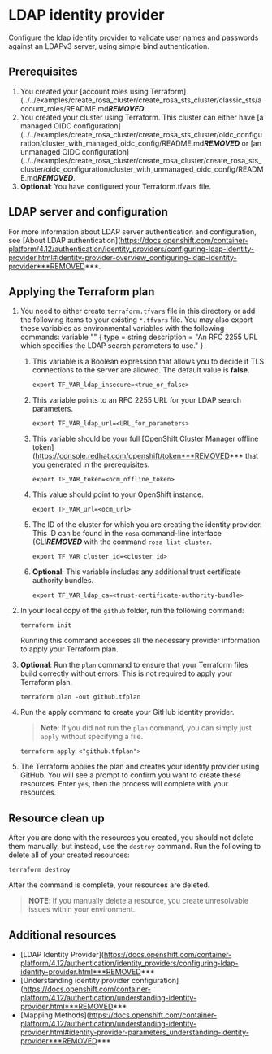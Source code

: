 # LDAP identity provider

Configure the ldap identity provider to validate user names and passwords against an LDAPv3 server, using simple bind authentication.

## Prerequisites

1. You created your [account roles using Terraform](../../examples/create_rosa_cluster/create_rosa_sts_cluster/classic_sts/account_roles/README.md***REMOVED***.
1. You created your cluster using Terraform. This cluster can either have [a managed OIDC configuration](../../examples/create_rosa_cluster/create_rosa_sts_cluster/oidc_configuration/cluster_with_managed_oidc_config/README.md***REMOVED*** or [an unmanaged OIDC configuration](../../examples/create_rosa_cluster/create_rosa_cluster/create_rosa_sts_cluster/oidc_configuration/cluster_with_unmanaged_oidc_config/README.md***REMOVED***.
1. **Optional**: You have configured your Terraform.tfvars file.

## LDAP server and configuration

For more information about LDAP server authentication and configuration, see [About LDAP authentication](https://docs.openshift.com/container-platform/4.12/authentication/identity_providers/configuring-ldap-identity-provider.html#identity-provider-overview_configuring-ldap-identity-provider***REMOVED***.


## Applying the Terraform plan

1. You need to either create `terraform.tfvars` file in this directory or add the following items to your existing `*.tfvars` file. You may also export these variables as environmental variables with the following commands:
variable "" {
  type        = string
  description = "An RFC 2255 URL which specifies the LDAP search parameters to use."
}
      1.  This variable is a Boolean expression that allows you to decide if TLS connections to the server are allowed. The default value is **false**.   
          ```
          export TF_VAR_ldap_insecure=<true_or_false>
          ```
      1.  This variable points to an RFC 2255 URL for your LDAP search parameters. 
          ```
          export TF_VAR_ldap_url=<URL_for_parameters>
          ```
      1.  This variable should be your full [OpenShift Cluster Manager offline token](https://console.redhat.com/openshift/token***REMOVED*** that you generated in the prerequisites.  
          ```
          export TF_VAR_token=<ocm_offline_token> 
          ```
      1.  This value should point to your OpenShift instance.  
          ```
          export TF_VAR_url=<ocm_url>
          ```
      1.  The ID of the cluster for which you are creating the identity provider. This ID can be found in the `rosa` command-line interface (CLI***REMOVED*** with the command `rosa list cluster`. 
          ```
          export TF_VAR_cluster_id=<cluster_id>
          ```
      1.  **Optional**: This variable includes any additional trust certificate authority bundles.
          ```
          export TF_VAR_ldap_ca=<trust-certificate-authority-bundle>
          ```    
1. In your local copy of the `github` folder, run the following command:
   ````
   terraform init
   ````
   Running this command accesses all the necessary provider information to apply your Terraform plan.
1. **Optional**: Run the `plan` command to ensure that your Terraform files build correctly without errors. This is not required to apply your Terraform plan.
   ````
   terraform plan -out github.tfplan
   ````
1. Run the apply command to create your GitHub identity provider. 

   > **Note**: If you did not run the `plan` command, you can simply just `apply` without specifying a file.

    ````
    terraform apply <"github.tfplan">
    ````
1. The Terraform applies the plan and creates your identity provider using GitHub. You will see a prompt to confirm you want to create these resources. Enter `yes`, then the process will complete with your resources.

## Resource clean up

After you are done with the resources you created, you should not delete them manually, but instead, use the `destroy` command. Run the following to delete all of your created resources:
  
```
terraform destroy
```

After the command is complete, your resources are deleted.

> **NOTE**: If you manually delete a resource, you create unresolvable issues within your environment.

## Additional resources

 - [LDAP Identity Provider](https://docs.openshift.com/container-platform/4.12/authentication/identity_providers/configuring-ldap-identity-provider.html***REMOVED***
 - [Understanding identity provider configuration](https://docs.openshift.com/container-platform/4.12/authentication/understanding-identity-provider.html***REMOVED***
 - [Mapping Methods](https://docs.openshift.com/container-platform/4.12/authentication/understanding-identity-provider.html#identity-provider-parameters_understanding-identity-provider***REMOVED***
